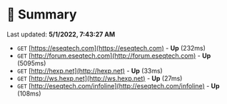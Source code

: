 # 📖 Summary
Last updated: **5/1/2022, 7:43:27 AM**

- `GET` [https://eseqtech.com](https://eseqtech.com) - **Up** (232ms)
- `GET` [http://forum.eseqtech.com](http://forum.eseqtech.com) - **Up** (5095ms)
- `GET` [http://hexp.net](http://hexp.net) - **Up** (33ms)
- `GET` [http://ws.hexp.net](http://ws.hexp.net) - **Up** (27ms)
- `GET` [http://eseqtech.com/infoline](http://eseqtech.com/infoline) - **Up** (108ms)
